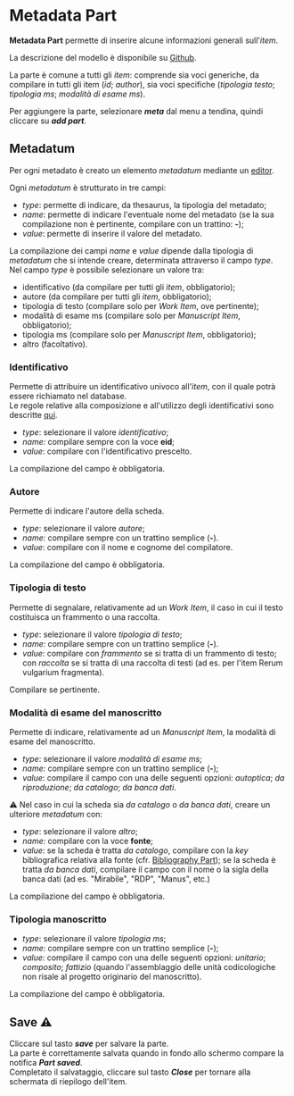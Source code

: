 # Metadata Part

**Metadata Part** permette di inserire alcune informazioni generali sull'_item_.  

La descrizione del modello è disponibile su [Github](https://github.com/vedph/cadmus-general#metadatapart).

La parte è comune a tutti gli _item_: comprende sia voci generiche, da compilare in tutti gli item (_id_; _author_), sia voci specifiche (_tipologia testo_; _tipologia ms_; _modalità di esame ms_).

Per aggiungere la parte, selezionare **_meta_** dal menu a tendina, quindi cliccare su **_add part_**.  

## Metadatum
Per ogni metadato è creato un elemento _metadatum_ mediante un [editor](Editor_Brick.md).

Ogni _metadatum_ è strutturato in tre campi: 
* _type_: permette di indicare, da thesaurus, la tipologia del metadato;  
* _name_: permette di indicare l'eventuale nome del metadato (se la sua compilazione non è pertinente, compilare con un trattino: **-**);  
* _value_: permette di inserire il valore del metadato.

La compilazione dei campi _name_ e _value_ dipende dalla tipologia di _metadatum_ che si intende creare, determinata attraverso il campo _type_.  
Nel campo _type_ è possibile selezionare un valore tra: 
* identificativo (da compilare per tutti gli _item_, obbligatorio);
* autore (da compilare per tutti gli _item_, obbligatorio);
* tipologia di testo (compilare solo per _Work Item_, ove pertinente); 
* modalità di esame ms (compilare solo per _Manuscript Item_, obbligatorio); 
* tipologia ms (compilare solo per _Manuscript Item_, obbligatorio); 
* altro (facoltativo).

### Identificativo
Permette di attribuire un identificativo univoco all'_item_, con il quale potrà essere richiamato nel database.  
Le regole relative alla composizione e all'utilizzo degli identificativi sono descritte [qui](Asserted_Ids_Brick.md).  

* _type_: selezionare il valore _identificativo_;
* _name:_ compilare sempre con la voce **eid**;
* _value_: compilare con l'identificativo prescelto.  

La compilazione del campo è obbligatoria.

### Autore
Permette di indicare l'autore della scheda.  

* _type_: selezionare il valore _autore_;
* _name:_ compilare sempre con un trattino semplice (**-**).
* _value_: compilare con il nome e cognome del compilatore.  

La compilazione del campo è obbligatoria.


### Tipologia di testo
Permette di segnalare, relativamente ad un _Work Item_, il caso in cui il testo costituisca un frammento o una raccolta.  

* _type_: selezionare il valore _tipologia di testo_;
* _name:_ compilare sempre con un trattino semplice (**-**).
* _value_: compilare con _frammento_ se si tratta di un frammento di testo; con _raccolta_ se si tratta di una raccolta di testi (ad es. per l'item Rerum vulgarium fragmenta).  

Compilare se pertinente.

### Modalità di esame del manoscritto
Permette di indicare, relativamente ad un _Manuscript Item_, la modalità di esame del manoscritto.  

* _type_: selezionare il valore _modalità di esame ms_;
* _name:_ compilare sempre con un trattino semplice (**-**);
* _value_: compilare il campo con una delle seguenti opzioni: _autoptica_; _da riproduzione_; _da catalogo_; _da banca dati_.

⚠️ Nel caso in cui la scheda sia _da catalogo_ o _da banca dati_, creare un ulteriore _metadatum_ con:  
* _type_: selezionare il valore _altro_;
* _name:_ compilare con la voce **fonte**;
* _value_: se la scheda è tratta _da catalogo_, compilare con la _key_ bibliografica relativa alla fonte (cfr. [Bibliography Part](External_Bibliography_Part.md)); se la scheda è tratta _da banca dati_, compilare il campo con il nome o la sigla della banca dati (ad es. "Mirabile", "RDP", "Manus", etc.)

La compilazione del campo è obbligatoria.

### Tipologia manoscritto
* _type_: selezionare il valore _tipologia ms_;
* _name_:  compilare sempre con un trattino semplice (**-**);
* _value_: compilare il campo con una delle seguenti opzioni: _unitario_; _composito_; _fattizio_ (quando l'assemblaggio delle unità codicologiche non risale al progetto originario del manoscritto).

La compilazione del campo è obbligatoria.

## Save ⚠️ 

Cliccare sul tasto **_save_** per salvare la parte.  
La parte è correttamente salvata quando in fondo allo schermo compare la notifica **_Part saved_**.  
Completato il salvataggio, cliccare sul tasto **_Close_** per tornare alla schermata di riepilogo dell'item.
